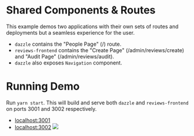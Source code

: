 # Shared Components & Routes

This example demos two applications with their own sets of routes and deployments but a seamless experience for the user.

- `dazzle` contains the "People Page" (/) route.
- `reviews-frontend` contains the "Create Page" (/admin/reviews/create) and "Audit Page" (/admin/reviews/audit).
- `dazzle` also exposes `Navigation` component.

# Running Demo

Run `yarn start`. This will build and serve both `dazzle` and `reviews-frontend` on ports 3001 and 3002 respectively.

- [localhost:3001](http://localhost:3001/)
- [localhost:3002](http://localhost:3002/)
  <img src="https://ssl.google-analytics.com/collect?v=1&t=event&ec=email&ea=open&t=event&tid=UA-120967034-1&z=1589682154&cid=ae045149-9d17-0367-bbb0-11c41d92b411&dt=ModuleFederationExamples&dp=/email/SharedRoutes2">
